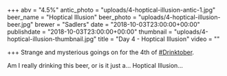 +++
abv = "4.5%"
antic_photo = "uploads/4-hoptical-illusion-antic-1.jpg"
beer_name = "Hoptical Illusion"
beer_photo = "uploads/4-hoptical-illusion-beer.jpg"
brewer = "Sadlers"
date = "2018-10-03T23:00:00+00:00"
publishdate = "2018-10-03T23:00:00+00:00"
thumbnail = "uploads/4-hoptical-illusion-thumbnail.jpg"
title = "Day 4 - Hoptical Illusion"
video = ""

+++
Strange and mysterious goings on for the 4th of [#Drinktober](https://www.facebook.com/hashtag/drinktober?source=feed_text&epa=HASHTAG).

Am I really drinking this beer, or is it just a... Hoptical Illusion...